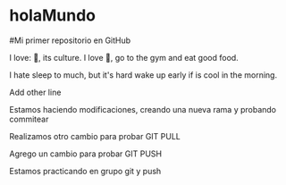 # holaMundo

#Mi primer repositorio en GitHub

I love: 🗾, its culture. I love 💪, go to the gym and eat good food.

I hate sleep to much, but it's hard wake up early if is cool in the morning.

Add other line

Estamos haciendo modificaciones, creando una nueva rama y probando commitear

Realizamos otro cambio para probar GIT PULL

Agrego un cambio para probar GIT PUSH

Estamos practicando en grupo git y push
